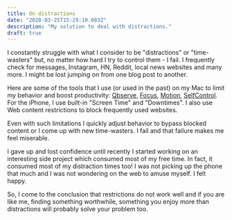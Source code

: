 ```yaml
---
title: On distractions
date: "2020-03-25T15:29:10.003Z"
description: "My solution to deal with distractions."
draft: true
---
```


I constantly struggle with what I consider to be "distractions" or "time-wasters" but, no matter how hard I try to control them - I fail. I frequently check for messages, Instagram, HN, Reddit, local news websites and many more. I might be lost jumping on from one blog post to another.

Here are some of the tools that I use (or used in the past) on my Mac to limit my behavior and boost productivity: [Qbserve](https://qotoqot.com/qbserve/), [Focus](https://heyfocus.com/), [Motion](https://www.inmotion.app/), [SelfControl](https://selfcontrolapp.com/). For the iPhone, I use built-in "Screen Time" and "Downtimes". I also use Web content restrictions to block frequently used websites.

Even with such limitations I quickly adjust behavior to bypass blocked content or I come up with new time-wasters. I fail and that failure makes me feel miserable.

I gave up and lost confidence until recently I started working on an interesting side project which consumed most of my free time. In fact, it consumed most of my distraction times too! I was not picking up the phone that much and I was not wondering on the web to amuse myself. I felt happy.

So, I come to the conclusion that restrictions do not work well and if you are like me, finding something worthwhile, something you enjoy more than distractions will probably solve your problem too.
